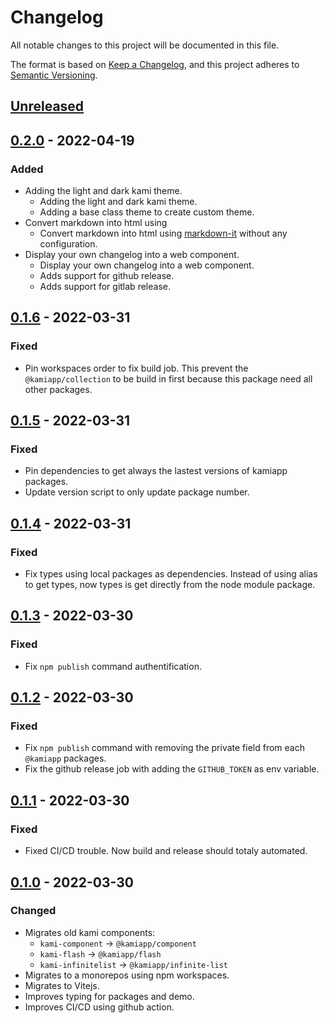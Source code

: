 # Changelog
All notable changes to this project will be documented in this file.

The format is based on [Keep a Changelog](https://keepachangelog.com/en/1.0.0/),
and this project adheres to [Semantic Versioning](https://semver.org/spec/v2.0.0.html).

## [Unreleased]

## [0.2.0] - 2022-04-19
### Added
- Adding the light and dark kami theme.
  - Adding the light and dark kami theme.
  - Adding a base class theme to create custom theme.
- Convert markdown into html using 
  - Convert markdown into html using [markdown-it](https://github.com/markdown-it/markdown-it) without any configuration.
- Display your own changelog into a web component.
  - Display your own changelog into a web component.
  - Adds support for github release.
  - Adds support for gitlab release.

## [0.1.6] - 2022-03-31
### Fixed
- Pin workspaces order to fix build job. This prevent the `@kamiapp/collection` to be build in first because this package need all other packages.

## [0.1.5] - 2022-03-31
### Fixed
- Pin dependencies to get always the lastest versions of kamiapp packages.
- Update version script to only update package number.

## [0.1.4] - 2022-03-31
### Fixed
- Fix types using local packages as dependencies. Instead of using alias to get types, now types is get directly from the node module package.

## [0.1.3] - 2022-03-30
### Fixed
- Fix `npm publish` command authentification.

## [0.1.2] - 2022-03-30
### Fixed
- Fix `npm publish` command with removing the private field from each `@kamiapp` packages.
- Fix the github release job with adding the `GITHUB_TOKEN` as env variable.

## [0.1.1] - 2022-03-30
### Fixed
- Fixed CI/CD trouble. Now build and release should totaly automated.

## [0.1.0] - 2022-03-30
### Changed
- Migrates old kami components:
  - `kami-component` → `@kamiapp/component`
  - `kami-flash` → `@kamiapp/flash`
  - `kami-infinitelist` → `@kamiapp/infinite-list`
- Migrates to a monorepos using npm workspaces.
- Migrates to Vitejs.
- Improves typing for packages and demo.
- Improves CI/CD using github action.

[Unreleased]: https://github.com/Kamiapp-fr/kami-collection/compare/v0.2.0...HEAD
[0.2.0]: https://github.com/Kamiapp-fr/kami-collection/compare/v0.1.6...v0.2.0
[0.1.6]: https://github.com/Kamiapp-fr/kami-collection/compare/v0.1.5...v0.1.6
[0.1.5]: https://github.com/Kamiapp-fr/kami-collection/compare/v0.1.4...v0.1.5
[0.1.4]: https://github.com/Kamiapp-fr/kami-collection/compare/v0.1.3...v0.1.4
[0.1.3]: https://github.com/Kamiapp-fr/kami-collection/compare/v0.1.2...v0.1.3
[0.1.2]: https://github.com/Kamiapp-fr/kami-collection/compare/v0.1.1...v0.1.2
[0.1.1]: https://github.com/Kamiapp-fr/kami-collection/compare/v0.1.0...v0.1.1
[0.1.0]: https://github.com/Kamiapp-fr/kami-collection/releases/tag/v0.1.0
